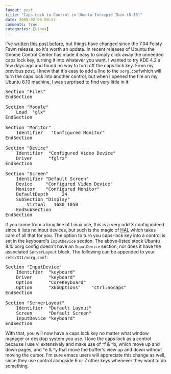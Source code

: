```yaml
---
layout: post
title: "Caps Lock to Control in Ubuntu Intrepid Ibex (8.10)"
date: 2009-02-05 09:53
comments: true
categories: [Linux]
---
```

I've [written this post before](http://dinomite.net/2007/caps-lock-to-control-on-ubuntu/), but things have changed since the 7.04 Feisty Fawn release, so it's worth an update.  In recent releases of Ubuntu the Gnome Control Center has made it easy to simply click away the unneeded caps lock key, turning it into whatever you want.  I wanted to try KDE 4.2 a few days ago and found no way to turn off the caps lock key.  From my previous post, I knew that it's easy to add a line to the `xorg.conf`which will turn the caps lock into another control, but when I opened the file on my Ubuntu 8.10 machine, I was surprised to find very little in it:
<pre class="brush: bash;">
Section "Files"
EndSection

Section "Module"
    Load  "glx"
EndSection

Section "Monitor"
    Identifier   "Configured Monitor"
EndSection

Section "Device"
    Identifier  "Configured Video Device"
    Driver      "fglrx"
EndSection

Section "Screen"
    Identifier "Default Screen"
    Device     "Configured Video Device"
    Monitor    "Configured Monitor"
    DefaultDepth     24
    SubSection "Display"
        Virtual   1680 1050
    EndSubSection
EndSection
</pre>

If you come from a long line of Linux use, this is a very odd X config indeed since it lists no input devices, but such is the magic of <a href="http://en.wikipedia.org/wiki/HAL_(software)">HAL</a> which takes care of all that for you.  The option to turn you caps-lock key into a control is set in the keyboard's `InputDevice` section.  The above-listed stock Ubuntu 8.10 xorg config doesn't have an `InputDevice` section, nor does it have the associated `ServerLayout` block.  The following can be appended to your `/etc/X11/xorg.conf`:

<pre class="brush: bash;">
Section "InputDevice"
    Identifier  "keyboard"
    Driver      "keyboard"
    Option      "CoreKeyboard"
    Option      "XkbOptions"    "ctrl:nocaps"
EndSection

Section "ServerLayout"
    Identifier  "Default Layout"
    Screen      "Default Screen"
    InputDevice "keyboard"
EndSection
</pre>

With that, you will now have a caps lock key no matter what window manager or desktop system you use.  I love the caps lock as a control because I use vi extensively and make use of ^f & ^b, which move up and down pages, and ^e & ^y that move the buffer's view up and down without moving the cursor.  I'm sure emacs users will appreciate this change as well, since they use control alongside 6 or 7 other keys whenever they want to do something.
